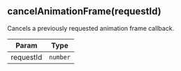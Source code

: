 
<a name="cancelanimationframe" id="cancelanimationframe"></a>

## cancelAnimationFrame(requestId)
Cancels a previously requested animation frame callback.

| Param | Type |
| --- | --- |
| requestId | `number` |

